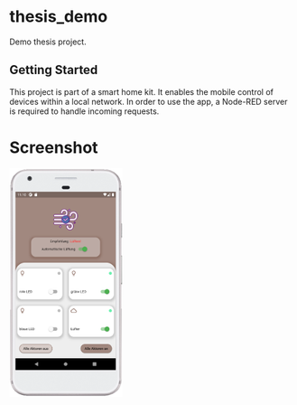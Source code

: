 # thesis_demo

Demo thesis project.

## Getting Started

This project is part of a smart home kit. It enables the mobile control
of devices within a local network. In order to use the app, a Node-RED
server is required to handle incoming requests.

# Screenshot


<img src="assets/screenshot.png" width="200">
